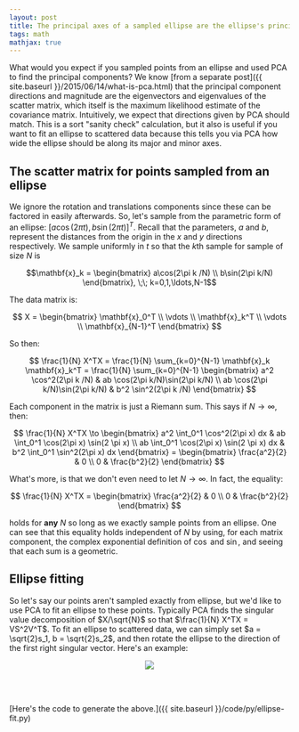 ```yaml
---
layout: post
title: The principal axes of a sampled ellipse are the ellipse's principal axes
tags: math 
mathjax: true
---
```


What would you expect if you sampled points from an ellipse and used PCA to find the principal components? We know [from a separate post]({{ site.baseurl }}/2015/06/14/what-is-pca.html) that the principal component directions and magnitude are the eigenvectors and eigenvalues of the scatter matrix, which itself is the maximum likelihood estimate of the covariance matrix. Intuitively, we expect that directions given by PCA should match. This is a sort "sanity check" calculation, but it also is useful if you want to fit an ellipse to scattered data because this tells you via PCA how wide the ellipse should be along its major and minor axes.

## The scatter matrix for points sampled from an ellipse

We ignore the rotation and translations components since these can be factored in easily afterwards. So, let's sample from the parametric form of an ellipse: $[a\cos(2\pi t), b\sin(2\pi t)]^T$. Recall that the parameters, $a$ and $b$, represent the distances from the origin in the $x$ and $y$ directions respectively. We sample uniformly in $t$ so that the $k$th sample for sample of size $N$ is

$$\mathbf{x}_k = \begin{bmatrix} a\cos(2\pi k /N) \\ b\sin(2\pi k/N) \end{bmatrix}, \;\; k=0,1,\ldots,N-1$$

The data matrix is:

$$
X = \begin{bmatrix} \mathbf{x}_0^T \\ \vdots \\ \mathbf{x}_k^T \\ \vdots \\ \mathbf{x}_{N-1}^T \end{bmatrix}
$$

So then:

$$
\frac{1}{N} X^TX = \frac{1}{N} \sum_{k=0}^{N-1} \mathbf{x}_k \mathbf{x}_k^T = \frac{1}{N} \sum_{k=0}^{N-1} \begin{bmatrix} a^2 \cos^2(2\pi k /N) & ab \cos(2\pi k/N)\sin(2\pi k/N) \\ ab \cos(2\pi k/N)\sin(2\pi k/N) & b^2 \sin^2(2\pi k /N) \end{bmatrix}
$$

Each component in the matrix is just a Riemann sum. This says if $N \to \infty$, then:

$$
\frac{1}{N} X^TX \to \begin{bmatrix} a^2 \int_0^1 \cos^2(2\pi x) dx & ab \int_0^1 \cos(2\pi x) \sin(2 \pi x) \\ ab \int_0^1 \cos(2\pi x) \sin(2 \pi x) dx & b^2 \int_0^1 \sin^2(2\pi x) dx \end{bmatrix} = \begin{bmatrix} \frac{a^2}{2} & 0 \\ 0 & \frac{b^2}{2} \end{bmatrix}
$$

What's more, is that we don't even need to let $N \to \infty$. In fact, the equality:

$$
\frac{1}{N} X^TX = \begin{bmatrix} \frac{a^2}{2} & 0 \\ 0 & \frac{b^2}{2} \end{bmatrix}
$$

holds for **any** $N$ so long as we exactly sample points from an ellipse. One can see that this equality holds independent of $N$ by using, for each matrix component, the complex exponential definition of $\cos$ and $\sin$, and seeing that each sum is a geometric.

## Ellipse fitting

So let's say our points aren't sampled exactly from ellipse, but we'd like to use PCA to fit an ellipse to these points. Typically PCA finds the singular value decomposition of $X/\sqrt{N}$ so that $\frac{1}{N} X^TX = VS^2V^T$. To fit an ellipse to scattered data, we can simply set $a = \sqrt{2}s_1, b = \sqrt{2}s_2$, and then rotate the ellipse to the direction of the first right singular vector. Here's an example:

<div style="text-align:center">
    <img src="{{ site.baseurl }}/images/ellipse-fit.png">
</div>

<br><br>

[Here's the code to generate the above.]({{ site.baseurl }}/code/py/ellipse-fit.py)
